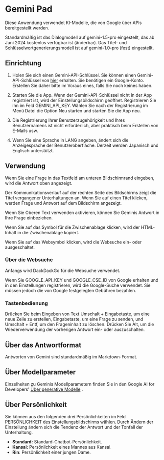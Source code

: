 # Gemini Pad

Diese Anwendung verwendet KI-Modelle, die von Google über APIs bereitgestellt werden.

Standardmäßig ist das Dialogmodell auf gemini-1.5-pro eingestellt, das ab Juni 2024 kostenlos verfügbar ist (änderbar).
Das Titel- und Schlüsselwortgenerierungsmodell ist auf gemini-1.0-pro (fest) eingestellt.

## Einrichtung

1. Holen Sie sich einen Gemini-API-Schlüssel.
   Sie können einen Gemini-API-Schlüssel von [hier](https://aistudio.google.com/app/prompts/new_freeform) erhalten.
   Sie benötigen ein Google-Konto. Erstellen Sie daher bitte im Voraus eines, falls Sie noch keines haben.

2. Starten Sie die App. Wenn der Gemini-API-Schlüssel nicht in der App registriert ist, wird der Einstellungsbildschirm geöffnet. Registrieren Sie ihn im Feld GEMINI_API_KEY.
   Wählen Sie nach der Registrierung im Menü Datei die Option Neu starten und starten Sie die App neu.

3. Die Registrierung Ihrer Benutzerzugehörigkeit und Ihres Benutzernamens ist nicht erforderlich, aber praktisch beim Erstellen von E-Mails usw.

4. Wenn Sie eine Sprache in LANG angeben, ändert sich die Anzeigesprache der Benutzeroberfläche. Derzeit werden Japanisch und Englisch unterstützt.

## Verwendung

Wenn Sie eine Frage in das Textfeld am unteren Bildschirmrand eingeben, wird die Antwort oben angezeigt.

Der Kommunikationsverlauf auf der rechten Seite des Bildschirms zeigt die Titel vergangener Unterhaltungen an. Wenn Sie auf einen Titel klicken, werden Frage und Antwort auf dem Bildschirm angezeigt.

Wenn Sie Oberen Text verwenden aktivieren, können Sie Geminis Antwort in Ihre Frage einbeziehen.

Wenn Sie auf das Symbol für die Zwischenablage klicken, wird der HTML-Inhalt in die Zwischenablage kopiert.

Wenn Sie auf das Websymbol klicken, wird die Websuche ein- oder ausgeschaltet.

### Über die Websuche

Anfangs wird DackDackGo für die Websuche verwendet.

Wenn Sie GOOGLE_API_KEY und GOOGLE_CSE_ID von Google erhalten und in den Einstellungen registrieren, wird die Google-Suche verwendet. Sie müssen jedoch die von Google festgelegten Gebühren bezahlen.

### Tastenbedienung

Drücken Sie beim Eingeben von Text Umschalt + Eingabetaste, um eine neue Zeile zu erstellen, Eingabetaste, um eine Frage zu senden, und Umschalt + Entf, um den Frageninhalt zu löschen.
Drücken Sie Alt, um die Wiederverwendung der vorherigen Antwort ein- oder auszuschalten.

## Über das Antwortformat

Antworten von Gemini sind standardmäßig im Markdown-Format.

## Über Modellparameter

Einzelheiten zu Geminis Modellparametern finden Sie in den Google AI for Developers' [Über generative Modelle](https://ai.google.dev/gemini-api/docs/models/generative-models?hl=ja&_gl=1*1fu959e*_up*MQ..*_ga*MTgyNTQxNDY0NC4xNzE0MDIxNDY3*_ga_P1DBVKWT6V*MTcxNDAyMTQ2Ny4xLjAuMTcxNDAyMTg1NC4wLjAuMA..) .

## Über Persönlichkeit

Sie können aus den folgenden drei Persönlichkeiten im Feld PERSÖNLICHKEIT des Einstellungsbildschirms wählen. Durch Ändern der Einstellung ändern sich die Tendenz der Antwort und der Tonfall der Unterhaltung.

* **Standard:** Standard-Chatbot-Persönlichkeit.
* **Kansai:** Persönlichkeit eines Mannes aus Kansai.
* **Rin:** Persönlichkeit einer jungen Dame.
